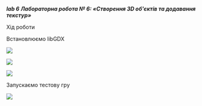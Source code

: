 ___lab 6___
___Лабораторна робота № 6: «Створення 3D об'єктів та додавання текстур»___

 Хід роботи

Встановлюємо libGDX

![](https://i.ibb.co/b12NgYx/Screenshot-25.png)

![](https://i.ibb.co/gWY05PZ/Screenshot-26.png)

![](https://i.ibb.co/KcPhG0L/Screenshot-27.png)

Запускаємо тестову гру

![](https://i.ibb.co/55s7ZbQ/Screenshot-28.png)
 
